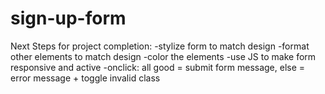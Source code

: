 # sign-up-form
Next Steps for project completion:
    <!-- -implement logo overlay over image, done -->
    -stylize form to match design
        <!-- -format input elements into grid, done -->
        -format other elements to match design
            -color the elements
            <!-- -default has very light border (#E5E7EB)  -->
    <!-- -create 'log in' link, done -->
    -use JS to make form responsive and active
        <!-- -create selected input variation (ie blue border and box shadow) -->
        <!-- -create valid and invalid class for inputs (ie green and red) -->
        <!-- -create error class for password/make sure passwords match -->
        <!-- -create account button checks form completion -->
            -onclick: all good = submit form message, else = error message + toggle invalid class